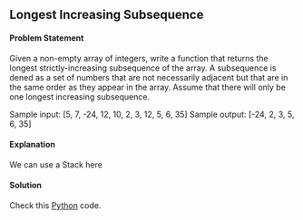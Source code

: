## Longest Increasing Subsequence

#### Problem Statement


Given a non-empty array of integers, write a function that returns the longest strictly-increasing subsequence of the array. A subsequence is dened as a set of
numbers that are not necessarily adjacent but that are in the same order as they appear in the array. Assume that there will only be one longest increasing
subsequence.

Sample input: [5, 7, -24, 12, 10, 2, 3, 12, 5, 6, 35]
Sample output: [-24, 2, 3, 5, 6, 35]



#### Explanation

We can use a Stack here


#### Solution

Check this [Python](../python/Longest_Increasing_Subsequence.py) code.

